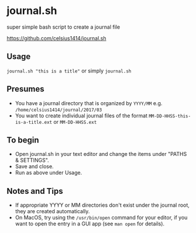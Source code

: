 # journal.sh

super simple bash script to create a journal file

https://github.com/celsius1414/journal.sh

## Usage

`journal.sh "this is a title"` or simply `journal.sh`

## Presumes

* You have a journal directory that is organized by `YYYY/MM` e.g. `/home/celsius1414/journal/2017/03`
* You want to create individual journal files of the format `MM-DD-HHSS-this-is-a-title.ext` or `MM-DD-HHSS.ext`

## To begin

* Open journal.sh in your text editor and change the items under "PATHS & SETTINGS".
* Save and close.
* Run as above under Usage.


## Notes and Tips

* If appropriate YYYY or MM directories don't exist under the journal root, they are created automatically.
* On MacOS, try using the `/usr/bin/open` command for your editor, if you want to open the entry in a GUI app (see `man open` for details).
